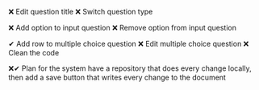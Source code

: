 ❌ Edit question title
❌ Switch question type

❌ Add option to input question
❌ Remove option from input question

✔ Add row to multiple choice question
❌ Edit multiple choice question
❌ Clean the code

❌✔
Plan for the system
have a repository that does every change locally, then add a save button that writes every change to the document




️
